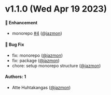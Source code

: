 # v1.1.0 (Wed Apr 19 2023)

#### 🚀 Enhancement

- monorepo [#4](https://github.com/mazedesignhq/apollo-prometheus-exporter/pull/4) ([@jazmon](https://github.com/jazmon))

#### 🐛 Bug Fix

- fix: monorepo ([@jazmon](https://github.com/jazmon))
- fix: package ([@jazmon](https://github.com/jazmon))
- chore: setup monorepo structure ([@jazmon](https://github.com/jazmon))

#### Authors: 1

- Atte Huhtakangas ([@jazmon](https://github.com/jazmon))
